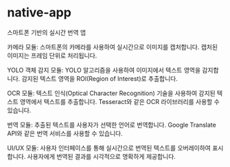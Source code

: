 # native-app
스마트폰 기반의 실시간 번역 앱

카메라 모듈:
스마트폰의 카메라를 사용하여 실시간으로 이미지를 캡처합니다.
캡처된 이미지는 프레임 단위로 처리됩니다.

YOLO 객체 감지 모듈:
YOLO 알고리즘을 사용하여 이미지에서 텍스트 영역을 감지합니다.
감지된 텍스트 영역을 ROI(Region of Interest)로 추출합니다.

OCR 모듈:
텍스트 인식(Optical Character Recognition) 기술을 사용하여 감지된 텍스트 영역에서 텍스트를 추출합니다.
Tesseract와 같은 OCR 라이브러리를 사용할 수 있습니다.

번역 모듈:
추출된 텍스트를 사용자가 선택한 언어로 번역합니다.
Google Translate API와 같은 번역 서비스를 사용할 수 있습니다.

UI/UX 모듈:
사용자 인터페이스를 통해 실시간으로 번역된 텍스트를 오버레이하여 표시합니다.
사용자에게 번역된 결과를 시각적으로 명확하게 제공합니다.
